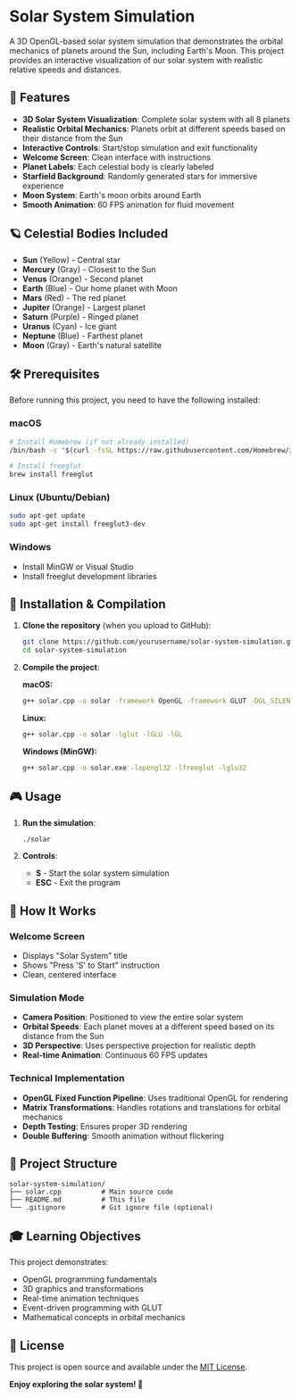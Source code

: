 # Solar System Simulation

A 3D OpenGL-based solar system simulation that demonstrates the orbital mechanics of planets around the Sun, including Earth's Moon. This project provides an interactive visualization of our solar system with realistic relative speeds and distances.

## 🌟 Features

- **3D Solar System Visualization**: Complete solar system with all 8 planets
- **Realistic Orbital Mechanics**: Planets orbit at different speeds based on their distance from the Sun
- **Interactive Controls**: Start/stop simulation and exit functionality
- **Welcome Screen**: Clean interface with instructions
- **Planet Labels**: Each celestial body is clearly labeled
- **Starfield Background**: Randomly generated stars for immersive experience
- **Moon System**: Earth's moon orbits around Earth
- **Smooth Animation**: 60 FPS animation for fluid movement

## 🪐 Celestial Bodies Included

- **Sun** (Yellow) - Central star
- **Mercury** (Gray) - Closest to the Sun
- **Venus** (Orange) - Second planet
- **Earth** (Blue) - Our home planet with Moon
- **Mars** (Red) - The red planet
- **Jupiter** (Orange) - Largest planet
- **Saturn** (Purple) - Ringed planet
- **Uranus** (Cyan) - Ice giant
- **Neptune** (Blue) - Farthest planet
- **Moon** (Gray) - Earth's natural satellite

## 🛠️ Prerequisites

Before running this project, you need to have the following installed:

### macOS
```bash
# Install Homebrew (if not already installed)
/bin/bash -c "$(curl -fsSL https://raw.githubusercontent.com/Homebrew/install/HEAD/install.sh)"

# Install freeglut
brew install freeglut
```

### Linux (Ubuntu/Debian)
```bash
sudo apt-get update
sudo apt-get install freeglut3-dev
```

### Windows
- Install MinGW or Visual Studio
- Install freeglut development libraries

## 🚀 Installation & Compilation

1. **Clone the repository** (when you upload to GitHub):
   ```bash
   git clone https://github.com/yourusername/solar-system-simulation.git
   cd solar-system-simulation
   ```

2. **Compile the project**:

   **macOS:**
   ```bash
   g++ solar.cpp -o solar -framework OpenGL -framework GLUT -DGL_SILENCE_DEPRECATION
   ```

   **Linux:**
   ```bash
   g++ solar.cpp -o solar -lglut -lGLU -lGL
   ```

   **Windows (MinGW):**
   ```bash
   g++ solar.cpp -o solar.exe -lopengl32 -lfreeglut -lglu32
   ```

## 🎮 Usage

1. **Run the simulation**:
   ```bash
   ./solar
   ```

2. **Controls**:
   - **S** - Start the solar system simulation
   - **ESC** - Exit the program

## 🎯 How It Works

### Welcome Screen
- Displays "Solar System" title
- Shows "Press 'S' to Start" instruction
- Clean, centered interface

### Simulation Mode
- **Camera Position**: Positioned to view the entire solar system
- **Orbital Speeds**: Each planet moves at a different speed based on its distance from the Sun
- **3D Perspective**: Uses perspective projection for realistic depth
- **Real-time Animation**: Continuous 60 FPS updates

### Technical Implementation
- **OpenGL Fixed Function Pipeline**: Uses traditional OpenGL for rendering
- **Matrix Transformations**: Handles rotations and translations for orbital mechanics
- **Depth Testing**: Ensures proper 3D rendering
- **Double Buffering**: Smooth animation without flickering

## 📁 Project Structure

```
solar-system-simulation/
├── solar.cpp          # Main source code
├── README.md          # This file
└── .gitignore         # Git ignore file (optional)
```

## 🎓 Learning Objectives

This project demonstrates:
- OpenGL programming fundamentals
- 3D graphics and transformations
- Real-time animation techniques
- Event-driven programming with GLUT
- Mathematical concepts in orbital mechanics

## 📄 License

This project is open source and available under the [MIT License](LICENSE).


**Enjoy exploring the solar system! 🌌** 